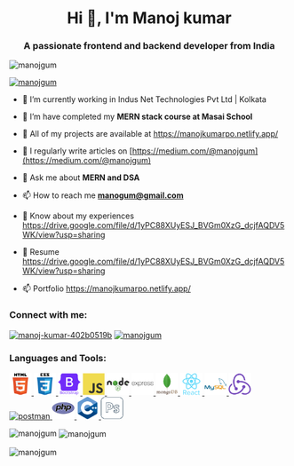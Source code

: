<h1 align="center">Hi 👋, I'm Manoj kumar</h1>
<h3 align="center">A passionate frontend and backend developer from India</h3>

<p align="left"> <img src="https://komarev.com/ghpvc/?username=manojgum&label=Profile%20views&color=0e75b6&style=flat" alt="manojgum" /> </p>

<p align="left"> <a href="https://github.com/ryo-ma/github-profile-trophy"><img src="https://github-profile-trophy.vercel.app/?username=manojgum" alt="manojgum" /></a> </p>

- 🔭 I’m currently working in Indus Net Technologies Pvt Ltd | Kolkata
- 🔭 I’m have completed my **MERN stack course at Masai School**
- 📝  All of my projects are available at https://manojkumarpo.netlify.app/

- 📝 I regularly write articles on [https://medium.com/@manojgum](https://medium.com/@manojgum)

- 💬 Ask me about **MERN and DSA**

- 📫 How to reach me **manogum@gmail.com**

- 📄 Know about my experiences https://drive.google.com/file/d/1yPC88XUyESJ_BVGm0XzG_dcjfAQDV5WK/view?usp=sharing
- 📄 Resume  https://drive.google.com/file/d/1yPC88XUyESJ_BVGm0XzG_dcjfAQDV5WK/view?usp=sharing
- 📫 Portfolio  https://manojkumarpo.netlify.app/

<h3 align="left">Connect with me:</h3>
<p align="left">
<a href="https://linkedin.com/in/manoj-kumar-402b0519b" target="blank"><img align="center" src="https://raw.githubusercontent.com/rahuldkjain/github-profile-readme-generator/master/src/images/icons/Social/linked-in-alt.svg" alt="manoj-kumar-402b0519b" height="30" width="40" /></a>
<a href="https://instagram.com/manojgum" target="blank"><img align="center" src="https://raw.githubusercontent.com/rahuldkjain/github-profile-readme-generator/master/src/images/icons/Social/instagram.svg" alt="manojgum" height="30" width="40" /></a>
</p>

<h3 align="left">Languages and Tools:</h3>
<p align="left"> 
   <a href="https://www.w3.org/html/" target="_blank" rel="noreferrer"> <img src="https://raw.githubusercontent.com/devicons/devicon/master/icons/html5/html5-original-wordmark.svg" alt="html5" width="40" height="40"/> </a>
   <a href="https://www.w3schools.com/css/" target="_blank" rel="noreferrer"> <img src="https://raw.githubusercontent.com/devicons/devicon/master/icons/css3/css3-original-wordmark.svg" alt="css3" width="40" height="40"/> </a> 
  <a href="https://getbootstrap.com" target="_blank" rel="noreferrer"> <img src="https://raw.githubusercontent.com/devicons/devicon/master/icons/bootstrap/bootstrap-plain-wordmark.svg" alt="bootstrap" width="40" height="40"/> </a> 
    <a href="https://developer.mozilla.org/en-US/docs/Web/JavaScript" target="_blank" rel="noreferrer"> <img src="https://raw.githubusercontent.com/devicons/devicon/master/icons/javascript/javascript-original.svg" alt="javascript" width="40" height="40"/> </a> 
   <a href="https://nodejs.org" target="_blank" rel="noreferrer"> <img src="https://raw.githubusercontent.com/devicons/devicon/master/icons/nodejs/nodejs-original-wordmark.svg" alt="nodejs" width="40" height="40"/> </a> 
    <a href="https://expressjs.com" target="_blank" rel="noreferrer"> <img src="https://raw.githubusercontent.com/devicons/devicon/master/icons/express/express-original-wordmark.svg" alt="express" width="40" height="40"/> </a>  
    <a href="https://www.mongodb.com/" target="_blank" rel="noreferrer"> <img src="https://raw.githubusercontent.com/devicons/devicon/master/icons/mongodb/mongodb-original-wordmark.svg" alt="mongodb" width="40" height="40"/> </a> 
   <a href="https://reactjs.org/" target="_blank" rel="noreferrer"> <img src="https://raw.githubusercontent.com/devicons/devicon/master/icons/react/react-original-wordmark.svg" alt="react" width="40" height="40"/> </a> 
    <a href="https://www.mysql.com/" target="_blank" rel="noreferrer"> <img src="https://raw.githubusercontent.com/devicons/devicon/master/icons/mysql/mysql-original-wordmark.svg" alt="mysql" width="40" height="40"/> </a> 
   <a href="https://redux.js.org" target="_blank" rel="noreferrer"> <img src="https://raw.githubusercontent.com/devicons/devicon/master/icons/redux/redux-original.svg" alt="redux" width="40" height="40"/> </a> 
   <a href="https://postman.com" target="_blank" rel="noreferrer"> <img src="https://www.vectorlogo.zone/logos/getpostman/getpostman-icon.svg" alt="postman" width="40" height="40"/> </a> 
   <a href="https://www.php.net" target="_blank" rel="noreferrer"> <img src="https://raw.githubusercontent.com/devicons/devicon/master/icons/php/php-original.svg" alt="php" width="40" height="40"/> </a> 
  <a href="https://www.w3schools.com/cpp/" target="_blank" rel="noreferrer"> <img src="https://raw.githubusercontent.com/devicons/devicon/master/icons/cplusplus/cplusplus-original.svg" alt="cplusplus" width="40" height="40"/> </a> 
   <a href="https://www.photoshop.com/en" target="_blank" rel="noreferrer"> <img src="https://raw.githubusercontent.com/devicons/devicon/master/icons/photoshop/photoshop-line.svg" alt="photoshop" width="40" height="40"/> </a>  
  </p>

<p><img align="left" src="https://github-readme-stats.vercel.app/api/top-langs?username=manojgum&show_icons=true&locale=en&layout=compact" alt="manojgum" /></p>

<p>&nbsp;<img align="center" src="https://github-readme-stats.vercel.app/api?username=manojgum&show_icons=true&locale=en" alt="manojgum" /></p>

<p><img align="center" src="https://github-readme-streak-stats.herokuapp.com/?user=manojgum&" alt="manojgum" /></p>
